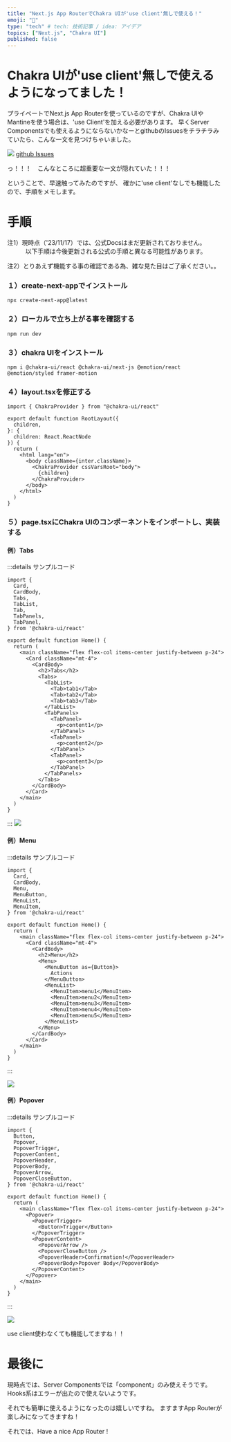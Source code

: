 ```yaml
---
title: "Next.js App RouterでChakra UIが'use client'無しで使える！"
emoji: "💨"
type: "tech" # tech: 技術記事 / idea: アイデア
topics: ["Next.js", "Chakra UI"]
published: false
---
```


# Chakra UIが'use client'無しで使えるようになってました！

プライベートでNext.js App Routerを使っているのですが、Chakra UIやMantineを使う場合は、'use Client'を加える必要があります。
早くServer Componentsでも使えるようにならないかなーとgithubのIssuesをチラチラみていたら、こんな一文を見つけちゃいました。

![](/images/8e8d76d5611f7e/1.png)
[github Issues](https://github.com/chakra-ui/chakra-ui/issues/7649#issuecomment-1769503921)

っ！！！　こんなところに超重要な一文が隠れていた！！！

ということで、早速触ってみたのですが、
確かに'use client'なしでも機能したので、手順をメモします。


# 手順
注1）現時点（'23/11/17）では、公式Docsはまだ更新されておりません。
　　　以下手順は今後更新される公式の手順と異なる可能性があります。

注2）とりあえず機能する事の確認である為、雑な見た目はご了承ください。。

### １）create-next-appでインストール
```
npx create-next-app@latest
```

### ２）ローカルで立ち上がる事を確認する
```
npm run dev
```

### ３）chakra UIをインストール

```
npm i @chakra-ui/react @chakra-ui/next-js @emotion/react @emotion/styled framer-motion
```

### ４）layout.tsxを修正する

```tsx: layout.tsx
import { ChakraProvider } from "@chakra-ui/react"

export default function RootLayout({
  children,
}: {
  children: React.ReactNode
}) {
  return (
    <html lang="en">
      <body className={inter.className}>
        <ChakraProvider cssVarsRoot="body">
          {children}
        </ChakraProvider>
      </body>
    </html>
  )
}
```
### ５）page.tsxにChakra UIのコンポーネントをインポートし、実装する

#### 例）Tabs

:::details サンプルコード

```tsx: page.tsx
import {
  Card,
  CardBody,
  Tabs,
  TabList,
  Tab,
  TabPanels,
  TabPanel,
} from '@chakra-ui/react'

export default function Home() {
  return (
    <main className="flex flex-col items-center justify-between p-24">
      <Card className="mt-4">
        <CardBody>
          <h2>Tabs</h2>
          <Tabs>
            <TabList>
              <Tab>tab1</Tab>
              <Tab>tab2</Tab>
              <Tab>tab3</Tab>
            </TabList>
            <TabPanels>
              <TabPanel>
                <p>content1</p>
              </TabPanel>
              <TabPanel>
                <p>content2</p>
              </TabPanel>
              <TabPanel>
                <p>content3</p>
              </TabPanel>
            </TabPanels>
          </Tabs>
        </CardBody>
      </Card>
    </main>
  )
}
```

:::
![](/images/8e8d76d5611f7e/3.png)

#### 例）Menu

:::details サンプルコード

```tsx: page.tsx
import {
  Card,
  CardBody,
  Menu,
  MenuButton,
  MenuList,
  MenuItem,
} from '@chakra-ui/react'

export default function Home() {
  return (
    <main className="flex flex-col items-center justify-between p-24">
      <Card className="mt-4">
        <CardBody>
          <h2>Menu</h2>
          <Menu>
            <MenuButton as={Button}>
              Actions
            </MenuButton>
            <MenuList>
              <MenuItem>menu1</MenuItem>
              <MenuItem>menu2</MenuItem>
              <MenuItem>menu3</MenuItem>
              <MenuItem>menu4</MenuItem>
              <MenuItem>menu5</MenuItem>
            </MenuList>
          </Menu>
        </CardBody>
      </Card>
    </main>
  )
}
```

:::

![](/images/8e8d76d5611f7e/4.png)

#### 例）Popover

:::details サンプルコード

```tsx: page.tsx
import {
  Button, 
  Popover,
  PopoverTrigger,
  PopoverContent,
  PopoverHeader,
  PopoverBody,
  PopoverArrow,
  PopoverCloseButton,
} from '@chakra-ui/react'

export default function Home() {
  return (
    <main className="flex flex-col items-center justify-between p-24">
      <Popover>
        <PopoverTrigger>
          <Button>Trigger</Button>
        </PopoverTrigger>
        <PopoverContent>
          <PopoverArrow />
          <PopoverCloseButton />
          <PopoverHeader>Confirmation!</PopoverHeader>
          <PopoverBody>Popover Body</PopoverBody>
        </PopoverContent>
      </Popover>
    </main>
  )
}
```

:::

![](/images/8e8d76d5611f7e/2.png)

use client使わなくても機能してますね！！

# 最後に
現時点では、Server Componentsでは「component」のみ使えそうです。
Hooks系はエラーが出たので使えないようです。

それでも簡単に使えるようになったのは嬉しいですね。
ますますApp Routerが楽しみになってきますね！

それでは、Have a nice App Router !